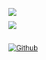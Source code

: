 <p>
    <img src="https://github-readme-stats-git-masterrstaa-rickstaa.vercel.app/api?username=travierm&show_icons=true&theme=dark&count_private=true" />
    <br />
    <img style="padding-top: 10px" src="https://github-readme-streak-stats.herokuapp.com/?user=travierm&count_private=true&theme=dark" />
</p>

<h2></h2>

[![Github](https://img.shields.io/badge/-Github-000?style=for-the-badge&logo=Github&logoColor=white)](https://github.com/travierm)
